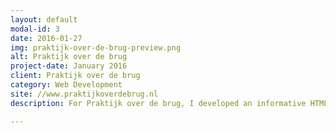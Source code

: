 ```yaml
---
layout: default
modal-id: 3
date: 2016-01-27
img: praktijk-over-de-brug-preview.png
alt: Praktijk over de brug
project-date: January 2016
client: Praktijk over de brug
category: Web Development
site: //www.praktijkoverdebrug.nl
description: For Praktijk over de brug, I developed an informative HTML/CSS website for their pastoral practice. With the site, users can easily come in contact with the counselor.

---
```

